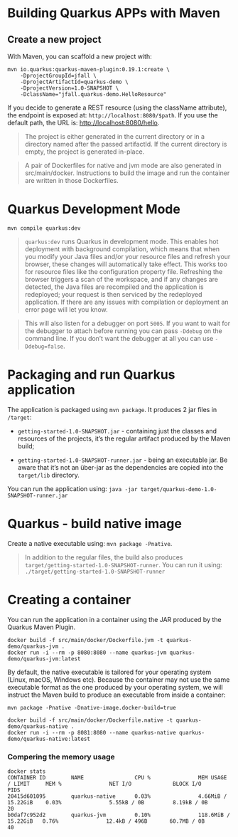 # Building Quarkus APPs with Maven

## Create a new project

With Maven, you can scaffold a new project with:
```
mvn io.quarkus:quarkus-maven-plugin:0.19.1:create \
    -DprojectGroupId=jfall \
    -DprojectArtifactId=quarkus-demo \
    -DprojectVersion=1.0-SNAPSHOT \
    -DclassName="jfall.quarkus-demo.HelloResource"
```
If you decide to generate a REST resource (using the className attribute), the endpoint is exposed at: ```http://localhost:8080/$path```. If you use the default path, the URL is: <http://localhost:8080/hello>.

>The project is either generated in the current directory or in a directory named after the passed artifactId. If the current directory is empty, the project is generated in-place.

> A pair of Dockerfiles for native and jvm mode are also generated in src/main/docker. Instructions to build the image and run the container are written in those Dockerfiles.

# Quarkus Development Mode
```
mvn compile quarkus:dev
```
> `quarkus:dev` runs Quarkus in development mode. This enables hot deployment with background compilation, which means that when you modify your Java files and/or your resource files and refresh your browser, these changes will automatically take effect. This works too for resource files like the configuration property file. Refreshing the browser triggers a scan of the workspace, and if any changes are detected, the Java files are recompiled and the application is redeployed; your request is then serviced by the redeployed application. If there are any issues with compilation or deployment an error page will let you know.

> This will also listen for a debugger on port `5005`. If you want to wait for the debugger to attach before running you can pass `-Ddebug` on the command line. If you don’t want the debugger at all you can use `-Ddebug=false`.

# Packaging and run Quarkus application
The application is packaged using `mvn package`. It produces 2 jar files in `/target`:

- `getting-started-1.0-SNAPSHOT.jar` - containing just the classes and resources of the projects, it’s the regular artifact produced by the Maven build;

- `getting-started-1.0-SNAPSHOT-runner.jar` - being an executable jar. Be aware that it’s not an über-jar as the dependencies are copied into the `target/lib` directory.

You can run the application using: `java -jar target/quarkus-demo-1.0-SNAPSHOT-runner.jar`

# Quarkus - build native image
Create a native executable using: `mvn package -Pnative`.

> In addition to the regular files, the build also produces `target/getting-started-1.0-SNAPSHOT-runner`. You can run it using: `./target/getting-started-1.0-SNAPSHOT-runner`

# Creating a container
You can run the application in a container using the JAR produced by the Quarkus Maven Plugin. 
```
docker build -f src/main/docker/Dockerfile.jvm -t quarkus-demo/quarkus-jvm .
docker run -i --rm -p 8080:8080 --name quarkus-jvm quarkus-demo/quarkus-jvm:latest
```

By default, the native executable is tailored for your operating system (Linux, macOS, Windows etc). Because the container may not use the same executable format as the one produced by your operating system, we will instruct the Maven build to produce an executable from inside a container:
```
mvn package -Pnative -Dnative-image.docker-build=true

docker build -f src/main/docker/Dockerfile.native -t quarkus-demo/quarkus-native .
docker run -i --rm -p 8081:8080 --name quarkus-native quarkus-demo/quarkus-native:latest
```
### Compering the memory usage
```
docker stats
CONTAINER ID        NAME                CPU %               MEM USAGE / LIMIT     MEM %               NET I/O             BLOCK I/O           PIDS
20415d601095        quarkus-native      0.03%               4.66MiB / 15.22GiB    0.03%               5.55kB / 0B         8.19kB / 0B         20
b0daf7c952d2        quarkus-jvm         0.10%               118.6MiB / 15.22GiB   0.76%               12.4kB / 496B       60.7MB / 0B         40
```
